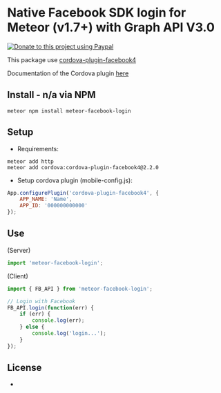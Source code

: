 # Native Facebook SDK login for Meteor (v1.7+) with Graph API V3.0

[![Donate to this project using Paypal](https://img.shields.io/badge/paypal-donate-yellow.svg)](https://www.paypal.com/cgi-bin/webscr?cmd=_s-xclick&hosted_button_id=9EARMSN5WMDDY)

This package use [cordova-plugin-facebook4](https://www.npmjs.com/package/cordova-plugin-facebook4)

Documentation of the Cordova plugin [here](https://www.npmjs.com/package/cordova-plugin-facebook4)

## Install - n/a via NPM

```
meteor npm install meteor-facebook-login
```

## Setup

- Requirements:

```
meteor add http
meteor add cordova:cordova-plugin-facebook4@2.2.0
```

- Setup cordova plugin (mobile-config.js):

```js
App.configurePlugin('cordova-plugin-facebook4', {
    APP_NAME: 'Name',
    APP_ID: '000000000000'
});
```

## Use

(Server)

```js
import 'meteor-facebook-login';
```

(Client)

```js
import { FB_API } from 'meteor-facebook-login';

// Login with Facebook
FB_API.login(function(err) {
    if (err) {
        console.log(err);
    } else {
        console.log('login...');
    }
});
```

## License

- 
